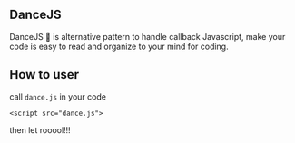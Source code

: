 ## DanceJS

DanceJS :dancer: is alternative pattern to handle callback Javascript, make your code is easy to read and organize to your mind for coding.

## How to user

call `dance.js` in your code

```
<script src="dance.js">
```

then let rooool!!!